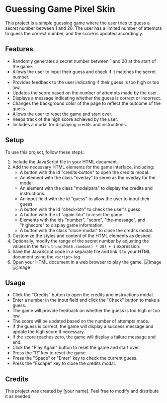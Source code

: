# Guessing Game Pixel Skin

This project is a simple guessing game where the user tries to guess a secret number between 1 and 20. The user has a limited number of attempts to guess the correct number, and the score is updated accordingly.

## Features

- Randomly generates a secret number between 1 and 20 at the start of the game.
- Allows the user to input their guess and check if it matches the secret number.
- Provides feedback to the user indicating if their guess is too high or too low.
- Updates the score based on the number of attempts made by the user.
- Displays a message indicating whether the guess is correct or incorrect.
- Changes the background color of the page to reflect the outcome of the guess.
- Allows the user to reset the game and start over.
- Keeps track of the high score achieved by the user.
- Includes a modal for displaying credits and instructions.

## Setup

To use this project, follow these steps:

1. Include the JavaScript file in your HTML document.
2. Add the necessary HTML elements for the game interface, including:
   - A button with the id "credits-button" to open the credits modal.
   - An element with the class "overlay" to serve as the overlay for the modal.
   - An element with the class "modalpara" to display the credits and instructions.
   - An input field with the id "guess" to allow the user to input their guess.
   - A button with the id "check-btn" to check the user's guess.
   - A button with the id "again-btn" to reset the game.
   - Elements with the ids "number", "score", "the-message", and "highscore" to display game information.
   - A button with the class "close-modal" to close the credits modal.
3. Customize the styles and content of the HTML elements as desired.
4. Optionally, modify the range of the secret number by adjusting the values in the `Math.trunc(Math.random() * 20) + 1` expression.
5. Save the JavaScript code in a separate file and link it to your HTML document using the `<script>` tag.
6. Open your HTML document in a web browser to play the game.
![image](https://github.com/mehdiAbDev/guessNumberPixel/assets/65425310/87625766-f34d-490f-a5e8-ec0223593f49)
![image](https://github.com/mehdiAbDev/guessNumberPixel/assets/65425310/143b9760-2093-49b8-a1af-ccb1bd47135a)

## Usage

- Click the "Credits" button to open the credits and instructions modal.
- Enter a number in the input field and click the "Check" button to make a guess.
- The game will provide feedback on whether the guess is too high or too low.
- The score will be updated based on the number of attempts made.
- If the guess is correct, the game will display a success message and update the high score if necessary.
- If the score reaches zero, the game will display a failure message and end.
- Click the "Play Again" button to reset the game and start over.
- Press the "R" key to reset the game.
- Press the "Space" or "Enter" key to check the current guess.
- Press the "Escape" key to close the credits modal.

## Credits

This project was created by [your name]. Feel free to modify and distribute it as needed.
